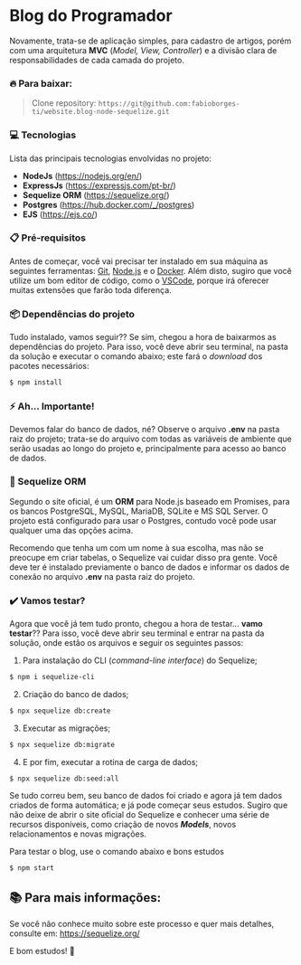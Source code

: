 # Blog do Programador 
Novamente, trata-se de aplicação simples, para cadastro de artigos, porém com uma arquitetura **MVC** (*Model, View, Controller*) e a divisão clara de responsabilidades de cada camada do projeto. 

### 🔥 Para baixar:
> Clone repository:
> `https://git@github.com:fabioborges-ti/website.blog-node-sequelize.git`

### 💻 Tecnologias
Lista das principais tecnologias envolvidas no projeto:
- **NodeJs** (https://nodejs.org/en/)
- **ExpressJs** (https://expressjs.com/pt-br/)
- **Sequelize ORM** (https://sequelize.org/)
- **Postgres** (https://hub.docker.com/_/postgres)
- **EJS** (https://ejs.co/)

### 📋 Pré-requisitos
Antes de começar, você vai precisar ter instalado em sua máquina as seguintes ferramentas: [Git]([https://git-scm.com](https://git-scm.com/)), [Node.js]([https://nodejs.org/en/](https://nodejs.org/en/)) e o [Docker]([https://docs.docker.com/desktop/](https://docs.docker.com/desktop/)). Além disto, sugiro que você utilize um bom editor de código, como o [VSCode]([https://code.visualstudio.com/]  (https://code.visualstudio.com/)), porque irá oferecer muitas extensões que farão toda diferença.

### 📦 Dependências do projeto
Tudo instalado, vamos seguir?? Se sim, chegou a hora de baixarmos as dependências do projeto. Para isso, você deve abrir seu terminal, na pasta da solução e executar o comando abaixo; este fará o _download_ dos pacotes necessários:
```bash
$ npm install
```
### ⚡ Ah... Importante!
Devemos falar do banco de dados, né?
Observe o arquivo **.env** na pasta raiz do projeto; trata-se do arquivo com todas as variáveis de ambiente que serão usadas ao longo do projeto e, principalmente para acesso ao banco de dados. 

### 🔨 Sequelize ORM
Segundo o site oficial, é um **ORM** para Node.js baseado em Promises, para os bancos PostgreSQL, MySQL, MariaDB, SQLite e MS SQL Server. O projeto está configurado para usar o Postgres, contudo você pode usar qualquer uma das opções acima. 

Recomendo que tenha um com um nome à sua escolha, mas não se preocupe em criar tabelas, o Sequelize vai cuidar disso pra gente. Você deve ter é instalado previamente o banco de dados e informar os dados de conexão no arquivo  **.env** na pasta raiz do projeto.

### ✔️ Vamos testar?
Agora que você já tem tudo pronto, chegou a hora de testar... **vamo testar**?? Para isso, você deve abrir seu terminal e entrar na pasta da solução, onde estão os arquivos e seguir os seguintes passos:

1. Para instalação do CLI (*command-line interface*) do Sequelize;
```bash
$ npm i sequelize-cli
```
2. Criação do banco de dados;
```bash
$ npx sequelize db:create 
```
3. Executar as migrações;
```bash
$ npx sequelize db:migrate  
```
4. E por fim, executar a rotina de carga de dados;
```bash
$ npx sequelize db:seed:all
```
Se tudo correu bem, seu banco de dados foi criado e agora já tem dados criados de forma automática; e já pode começar seus estudos. Sugiro que não deixe de abrir o site oficial do Sequelize e conhecer uma série de recursos disponíveis, como criação de novos ***Models***, novos relacionamentos e novas migrações. 

Para testar o blog, use o comando abaixo e bons estudos
```bash
$ npm start 
```

## 📚 Para mais informações:
Se você não conhece muito sobre este processo e quer mais detalhes, consulte em: https://sequelize.org/

E bom estudos! 🚀
